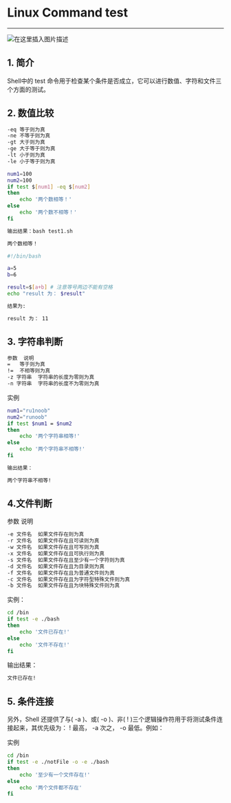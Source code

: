 #  Linux Command test


---

![在这里插入图片描述](https://i-blog.csdnimg.cn/blog_migrate/7a011a408db0185a77d8a5111d5e1bb7.gif#pic_center)


## 1. 简介
Shell中的 test 命令用于检查某个条件是否成立，它可以进行数值、字符和文件三个方面的测试。


## 2. 数值比较

```bash
-eq	等于则为真
-ne	不等于则为真
-gt	大于则为真
-ge	大于等于则为真
-lt	小于则为真
-le	小于等于则为真
```

```bash
num1=100
num2=100
if test $[num1] -eq $[num2]
then
    echo '两个数相等！'
else
    echo '两个数不相等！'
fi
```

```bash
输出结果：bash test1.sh

两个数相等！
```


```bash
#!/bin/bash

a=5
b=6

result=$[a+b] # 注意等号两边不能有空格
echo "result 为： $result"
```

```bash
结果为:

result 为： 11
```
## 3. 字符串判断

```bash
参数	说明
=	等于则为真
!=	不相等则为真
-z 字符串	字符串的长度为零则为真
-n 字符串	字符串的长度不为零则为真
```
实例

```bash
num1="ru1noob"
num2="runoob"
if test $num1 = $num2
then
    echo '两个字符串相等!'
else
    echo '两个字符串不相等!'
fi
```

```bash
输出结果：

两个字符串不相等!
```
## 4.文件判断
参数	说明

```bash
-e 文件名	如果文件存在则为真
-r 文件名	如果文件存在且可读则为真
-w 文件名	如果文件存在且可写则为真
-x 文件名	如果文件存在且可执行则为真
-s 文件名	如果文件存在且至少有一个字符则为真
-d 文件名	如果文件存在且为目录则为真
-f 文件名	如果文件存在且为普通文件则为真
-c 文件名	如果文件存在且为字符型特殊文件则为真
-b 文件名	如果文件存在且为块特殊文件则为真
```
实例：

```bash
cd /bin
if test -e ./bash
then
    echo '文件已存在!'
else
    echo '文件不存在!'
fi
```

输出结果：

```bash
文件已存在!
```

## 5. 条件连接
另外，Shell 还提供了与( -a )、或( -o )、非( ! )三个逻辑操作符用于将测试条件连接起来，其优先级为： ! 最高， -a 次之， -o 最低。例如：

实例

```bash
cd /bin
if test -e ./notFile -o -e ./bash
then
    echo '至少有一个文件存在!'
else
    echo '两个文件都不存在'
fi
```

